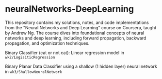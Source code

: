 # neuralNetworks-DeepLearning
This repository contains my solutions, notes, and code implementations from the "Neural Networks and Deep Learning" course on Coursera, taught by Andrew Ng. The course dives into foundational concepts of neural networks and deep learning, including forward propagation, backward propagation, and optimization techniques.

Binary Classifier (cat or not cat): Linear regression model in ```wk2/LogisiticRegression```

Binary Planar Data Classifier using a shallow (1 hidden layer) neural network in ```wk3/ShallowNeuralNetwork```
